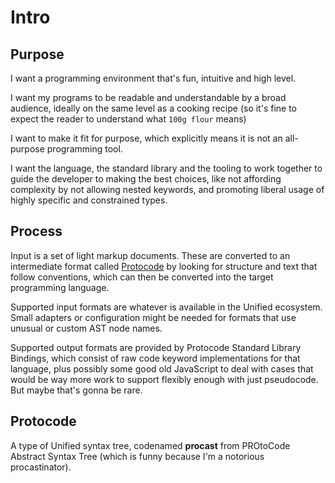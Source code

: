 # Intro

## Purpose
I want a programming environment that's fun, intuitive and high level. 

I want my programs to be readable and understandable by a broad audience, ideally on the same level as a cooking recipe (so it's fine to expect the reader to understand what `100g flour` means)

I want to make it fit for purpose, which explicitly means it is not an all-purpose programming tool.

I want the language, the standard library and the tooling to work together to guide the developer to making the best choices, like not affording complexity by not allowing nested keywords, and promoting liberal usage of highly specific and constrained types.

## Process
Input is a set of light markup documents. These are converted to an intermediate format called [Protocode](#Protocode) by looking for structure and text that follow conventions, which can then be converted into the target programming language.

Supported input formats are whatever is available in the Unified ecosystem. Small adapters or configuration might be needed for formats that use unusual or custom AST node names.

Supported output formats are provided by Protocode Standard Library Bindings, which consist of raw code keyword implementations for that language, plus possibly some good old JavaScript to deal with cases that would be way more work to support flexibly enough with just pseudocode. But maybe that's gonna be rare.

## Protocode
A type of Unified syntax tree, codenamed **procast** from PROtoCode Abstract Syntax Tree (which is funny because I'm a notorious procastinator).



